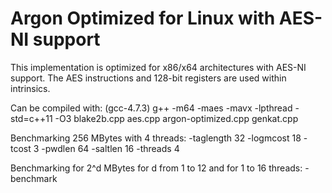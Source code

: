 Argon Optimized for Linux with AES-NI support
=====

This implementation is optimized for x86/x64 architectures with AES-NI support. The AES instructions and 128-bit registers are used within intrinsics.

Can be compiled with: (gcc-4.7.3)
	g++ -m64 -maes -mavx -lpthread -std=c++11 -O3 blake2b.cpp aes.cpp argon-optimized.cpp genkat.cpp
	
Benchmarking 256 MBytes with 4 threads:
-taglength 32 -logmcost 18 -tcost 3 -pwdlen 64 -saltlen 16 -threads 4

Benchmarking for 2^d MBytes for d from 1 to 12 and for 1 to 16 threads: -benchmark

